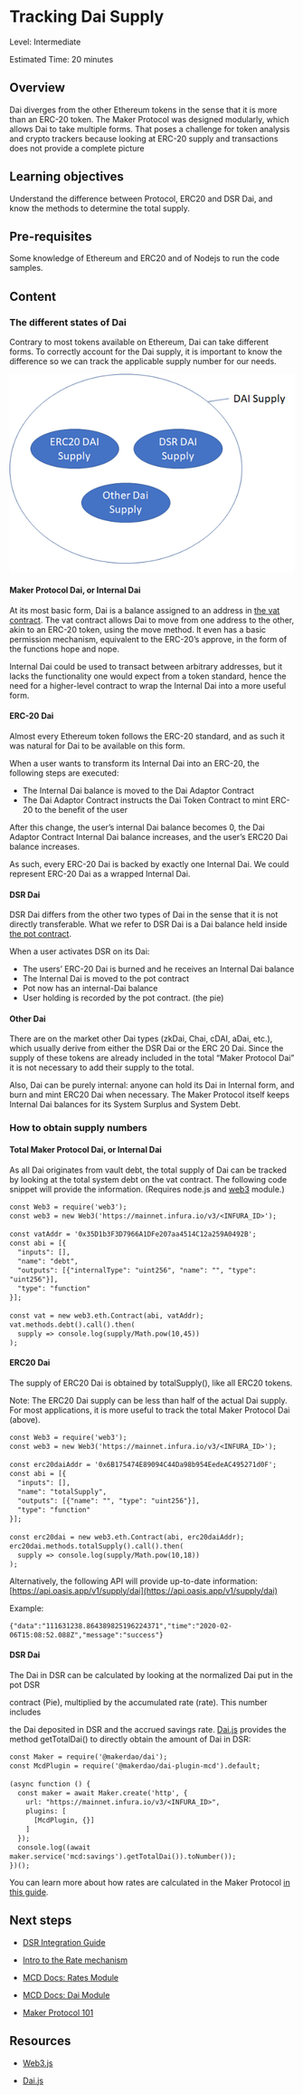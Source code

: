 # Tracking Dai Supply

Level: Intermediate

Estimated Time: 20 minutes

## Overview
Dai diverges from the other Ethereum tokens in the sense that it is more than an 
ERC-20 token. The Maker Protocol was designed modularly, which allows Dai to 
take multiple forms. That poses a challenge for token analysis and crypto 
trackers because looking at ERC-20 supply and transactions does not provide a 
complete picture

## Learning objectives
Understand the difference between Protocol, ERC20 and DSR Dai, and know the methods to 
determine the total supply.

## Pre-requisites
Some knowledge of Ethereum and ERC20 and of Nodejs to run the code samples.

## Content

### The different states of Dai
Contrary to most tokens available on Ethereum, Dai can take different forms. To correctly 
account for the Dai supply, it is important to know the difference so we can 
track the applicable supply number for our needs.

![dai supply Venn](images/dai_venn.png)
   
#### Maker Protocol Dai, or Internal Dai
At its most basic form, Dai is a balance assigned to an address in [the vat contract](https://github.com/makerdao/dss/blob/master/src/vat.sol#L53). The vat contract allows Dai to move from one address to the other, akin to an ERC-20 token, using the move method. It even has a basic permission mechanism, equivalent to the ERC-20’s approve, in the form of the functions hope and nope.

Internal Dai could be used to transact between arbitrary addresses, but it lacks the functionality one would expect from a token standard, hence the need for a higher-level contract to wrap the Internal Dai into a more useful form.

#### ERC-20 Dai

Almost every Ethereum token follows the ERC-20 standard, and as such it was natural for Dai to be available on this form.

When a user wants to transform its Internal Dai into an ERC-20, the following steps are executed:
-   The Internal Dai balance is moved to the Dai Adaptor Contract
-   The Dai Adaptor Contract instructs the Dai Token Contract to mint ERC-20 to the benefit of the user

After this change, the user’s internal Dai balance becomes 0, the Dai Adaptor Contract Internal Dai balance increases, and the user’s ERC20 Dai balance increases.

As such, every ERC-20 Dai is backed by exactly one Internal Dai. We could represent ERC-20 Dai as a wrapped Internal Dai.

#### DSR Dai
DSR Dai differs from the other two types of Dai in the sense that it is not directly transferable. What we refer to DSR Dai is a Dai balance held inside [the pot contract](https://docs.makerdao.com/smart-contract-modules/rates-module/pot-detailed-documentation).

When a user activates DSR on its Dai:
-   The users’ ERC-20 Dai is burned and he receives an Internal Dai balance
-   The Internal Dai is moved to the pot contract
-   Pot now has an internal-Dai balance
-   User holding is recorded by the pot contract. (the pie)
    
#### Other Dai
There are on the market other Dai types (zkDai, Chai, cDAI, aDai, etc.), which usually derive from either the DSR Dai or the ERC 20 Dai. Since the supply of these tokens are already included in the total “Maker Protocol Dai” it is not necessary to add their supply to the total.

Also, Dai can be purely internal: anyone can hold its Dai in Internal form, and burn and mint ERC20 Dai when necessary. The Maker Protocol itself keeps Internal Dai balances for its System Surplus and System Debt.

### How to obtain supply numbers
#### Total Maker Protocol Dai, or Internal Dai

As all Dai originates from vault debt, the total supply of Dai can be tracked by looking at the total system debt on the vat contract. The following code snippet will provide the information. (Requires node.js and [web3](https://web3js.readthedocs.io/) module.)
```
const Web3 = require('web3');
const web3 = new Web3('https://mainnet.infura.io/v3/<INFURA_ID>');

const vatAddr = '0x35D1b3F3D7966A1DFe207aa4514C12a259A0492B';
const abi = [{
  "inputs": [],
  "name": "debt",
  "outputs": [{"internalType": "uint256", "name": "", "type": "uint256"}],
  "type": "function"
}];

const vat = new web3.eth.Contract(abi, vatAddr);
vat.methods.debt().call().then(
  supply => console.log(supply/Math.pow(10,45))
);
```

#### ERC20 Dai
The supply of ERC20 Dai is obtained by totalSupply(), like all ERC20 tokens.

Note: The ERC20 Dai supply can be less than half of the actual Dai supply. For most applications, it is more useful to track the total Maker Protocol Dai (above).
```
const Web3 = require('web3');
const web3 = new Web3('https://mainnet.infura.io/v3/<INFURA_ID>');

const erc20daiAddr = '0x6B175474E89094C44Da98b954EedeAC495271d0F';
const abi = [{
  "inputs": [],
  "name": "totalSupply",
  "outputs": [{"name": "", "type": "uint256"}],
  "type": "function"
}];

const erc20dai = new web3.eth.Contract(abi, erc20daiAddr);
erc20dai.methods.totalSupply().call().then(
  supply => console.log(supply/Math.pow(10,18))
);
```

Alternatively, the following API will provide up-to-date information:
[https://api.oasis.app/v1/supply/dai](https://api.oasis.app/v1/supply/dai)

Example:
```
{"data":"111631238.864389825196224371","time":"2020-02-06T15:08:52.088Z","message":"success"}
```

#### DSR Dai

The Dai in DSR can be calculated by looking at the normalized Dai put in the pot DSR

contract (Pie), multiplied by the accumulated rate (rate). This number includes

the Dai deposited in DSR and the accrued savings rate. [Dai.js](https://github.com/makerdao/dai.js/wiki/Multi-Collateral-Dai-Examples) provides the method getTotalDai() to directly obtain the amount of Dai in DSR:

```
const Maker = require('@makerdao/dai');
const McdPlugin = require('@makerdao/dai-plugin-mcd').default;

(async function () {
  const maker = await Maker.create('http', {
    url: "https://mainnet.infura.io/v3/<INFURA_ID>",
    plugins: [
      [McdPlugin, {}]
    ]
  });
  console.log((await maker.service('mcd:savings').getTotalDai()).toNumber());
})();
```

You can learn more about how rates are calculated in the Maker Protocol [in this guide](https://github.com/makerdao/developerguides/blob/master/mcd/intro-rate-mechanism/intro-rate-mechanism.md).


## Next steps
-   [DSR Integration Guide](https://github.com/makerdao/developerguides/blob/master/dai/dsr-integration-guide/dsr-integration-guide-01.md)
    
-   [Intro to the Rate mechanism](https://github.com/makerdao/developerguides/blob/master/mcd/intro-rate-mechanism/intro-rate-mechanism.md)
    
-   [MCD Docs: Rates Module](https://docs.makerdao.com/smart-contract-modules/rates-module)
    
-   [MCD Docs: Dai Module](https://docs.makerdao.com/smart-contract-modules/dai-module)
    
-   [Maker Protocol 101](https://docs.makerdao.com/maker-protocol-101)
    

## Resources

-   [Web3.js](http://web3js.readthedocs.io/)
    
-   [Dai.js](https://github.com/makerdao/dai.js/wiki/Multi-Collateral-Dai-Examples)
